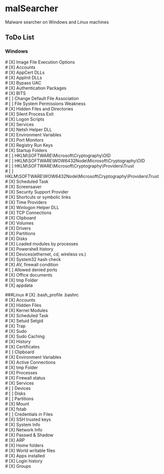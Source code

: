 # malSearcher
Malware searcher on Windows and Linux machines

## ToDo List
### Windows
\# [X] Image File Execution Options<br/>
\# [X] Accounts<br/>
\# [X] AppCert DLLs<br/>
\# [X] AppInit DLLs<br/>
\# [X] Bypass UAC<br/>
\# [X] Authentication Packages<br/>
\# [X] BITS <br/>
\# [ ] Change Default File Association<br/>
\# [ ] File System Permissions Weakness<br/>
\# [X] Hidden Files and Directories<br/>
\# [X] Silent Process Exit<br/>
\# [X] Logon Scripts<br/>
\# [X] Services<br/>
\# [X] Netsh Helper DLL<br/>
\# [X] Environment Variables<br/>
\# [X] Port Monitors<br/>
\# [X] Registry Run Keys<br/>
\# [X] Startup Folders<br/>
\# [ ] HKLM\SOFTWARE\Microsoft\Cryptography\OID<br/>
\# [ ] HKLM\SOFTWARE\WOW6432Node\Microsoft\Cryptography\OID<br/>
\# [ ] HKLM\SOFTWARE\Microsoft\Cryptography\Providers\Trust<br/>
\# [ ] HKLM\SOFTWARE\WOW6432Node\Microsoft\Cryptography\Providers\Trust<br/>
\# [X] Scheduled Task<br/>
\# [X] Screensaver<br/>
\# [X] Security Support Provider<br/>
\# [X] Shortcuts or symbolic links<br/>
\# [X] Time Providers<br/>
\# [X] Winlogon Helper DLL<br/>
\# [X] TCP Connections<br/>
\# [X] Clipboard<br/>
\# [X] Volumes<br/>
\# [X] Drivers<br/>
\# [X] Partitions<br/>
\# [X] Disks<br/>
\# [X] Loaded modules by processes<br/>
\# [X] Powershell history<br/>
\# [X] Devices(ethernet, cd, wireless vs.)<br/>
\# [X] System32 hash check<br/>
\# [X] AV, firewall condition<br/>
\# [ ] Allowed denied ports<br/>
\# [X] Office documents<br/>
\# [X] tmp Folder<br/>
\# [X] appdata<br/>

###Linux
\# [X] .bash_profile .bashrc<br/>
\# [X] Accounts<br/>
\# [X] Hidden Files<br/>
\# [X] Kernel Modules<br/>
\# [X] Scheduled Task<br/>
\# [X] Setuid Setgid<br/>
\# [X] Trap<br/>
\# [X] Sudo<br/>
\# [X] Sudo Caching<br/>
\# [X] History<br/>
\# [X] Certificates<br/>
\# [ ] Clipboard<br/>
\# [X] Environment Variables<br/>
\# [X] Active Connections<br/>
\# [X] tmp Folder<br/>
\# [X] Processes<br/>
\# [X] Firewall status<br/>
\# [X] Services<br/>
\# [ ] Devices<br/>
\# [ ] Disks<br/>
\# [ ] Partitions<br/>
\# [X] Mount<br/>
\# [X] fstab<br/>
\# [ ] Credentials in Files<br/>
\# [X] SSH trusted keys<br/>
\# [X] System Info<br/>
\# [X] Network Info<br/>
\# [X] Passwd & Shadow<br/>
\# [X] ARP<br/>
\# [X] Home folders<br/>
\# [X] World writable files<br/>
\# [X] Apps installed<br/>
\# [X] Login history<br/>
\# [X] Groups<br/>
